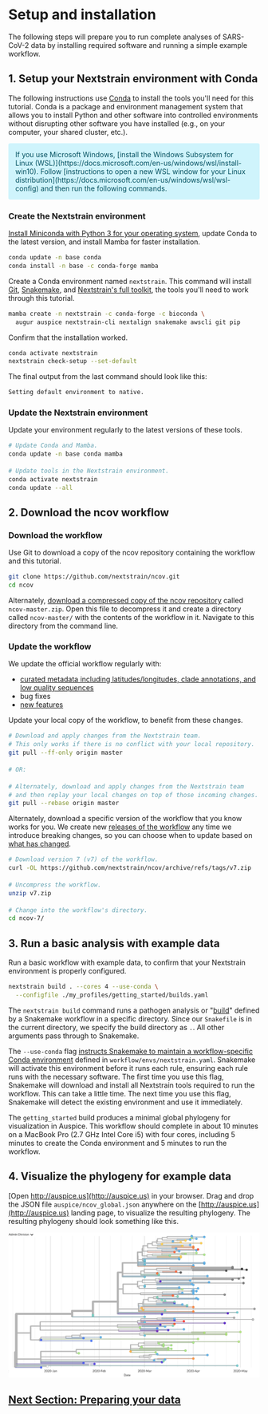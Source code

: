 # Setup and installation
<!-- WARNING -->
<!-- Do not edit this file from within the docs.nextstrain.org repository. -->
<!-- It is fetched from another repository to be included in the docs.nextstrain.org build. -->
<!-- So, if you edit it after it is fetched into docs.nextstrain.org, your changes will be lost. -->
<!-- Instead, edit this file in its own repository and commit your changes there. -->
<!-- For more details on this (temporary) implementation, see https://github.com/nextstrain/docs.nextstrain.org#fetching-of-documents-from-other-repositories -->
<!-- This file is fetched from: https://github.com/nextstrain/ncov/blob/master/docs/setup.md -->
<!-- WARNING -->
<!-- WARNING -->
<!-- WARNING -->

The following steps will prepare you to run complete analyses of SARS-CoV-2 data by installing required software and running a simple example workflow.

## 1. Setup your Nextstrain environment with Conda

The following instructions use [Conda](https://docs.conda.io/en/latest/) to install the tools you'll need for this tutorial.
Conda is a package and environment management system that allows you to install Python and other software into controlled environments without disrupting other software you have installed (e.g., on your computer, your shared cluster, etc.).

<p style="color: #055160; background-color: #cff4fc; border-color: #b6effb; padding: 1em; border-radius: .25rem;">
If you use Microsoft Windows, [install the Windows Subsystem for Linux (WSL)](https://docs.microsoft.com/en-us/windows/wsl/install-win10).
Follow [instructions to open a new WSL window for your Linux distribution](https://docs.microsoft.com/en-us/windows/wsl/wsl-config) and then run the following commands.
</p>

### Create the Nextstrain environment

[Install Miniconda with Python 3 for your operating system](https://docs.conda.io/en/latest/miniconda.html), update Conda to the latest version, and install Mamba for faster installation.

```bash
conda update -n base conda
conda install -n base -c conda-forge mamba
```

Create a Conda environment named ``nextstrain``.
This command will install [Git](https://git-scm.com/), [Snakemake](https://snakemake.readthedocs.io/en/stable/), and [Nextstrain's full toolkit](https://docs.nextstrain.org/en/latest/install-nextstrain.html), the tools you'll need to work through this tutorial.

```bash
mamba create -n nextstrain -c conda-forge -c bioconda \
  augur auspice nextstrain-cli nextalign snakemake awscli git pip
```

Confirm that the installation worked.

```bash
conda activate nextstrain
nextstrain check-setup --set-default
```

The final output from the last command should look like this:

```bash
Setting default environment to native.
```

### Update the Nextstrain environment

Update your environment regularly to the latest versions of these tools.

```bash
# Update Conda and Mamba.
conda update -n base conda mamba

# Update tools in the Nextstrain environment.
conda activate nextstrain
conda update --all
```

## 2. Download the ncov workflow

### Download the workflow

Use Git to download a copy of the ncov repository containing the workflow and this tutorial.

```bash
git clone https://github.com/nextstrain/ncov.git
cd ncov
```

Alternately, [download a compressed copy of the ncov repository](https://github.com/nextstrain/ncov/archive/refs/heads/master.zip) called `ncov-master.zip`.
Open this file to decompress it and create a directory called `ncov-master/` with the contents of the workflow in it.
Navigate to this directory from the command line.

### Update the workflow

We update the official workflow regularly with:

 - [curated metadata including latitudes/longitudes, clade annotations, and low quality sequences](https://github.com/nextstrain/ncov/commits/master)
 - bug fixes
 - [new features](https://github.com/nextstrain/ncov/blob/master/docs/change_log.md)

Update your local copy of the workflow, to benefit from these changes.

```bash
# Download and apply changes from the Nextstrain team.
# This only works if there is no conflict with your local repository.
git pull --ff-only origin master

# OR:

# Alternately, download and apply changes from the Nextstrain team
# and then replay your local changes on top of those incoming changes.
git pull --rebase origin master
```

Alternately, download a specific version of the workflow that you know works for you.
We create new [releases of the workflow](https://github.com/nextstrain/ncov/releases/) any time we introduce breaking changes, so you can choose when to update based on [what has changed](https://github.com/nextstrain/ncov/blob/master/docs/change_log.md).

```bash
# Download version 7 (v7) of the workflow.
curl -OL https://github.com/nextstrain/ncov/archive/refs/tags/v7.zip

# Uncompress the workflow.
unzip v7.zip

# Change into the workflow's directory.
cd ncov-7/
```

## 3. Run a basic analysis with example data

Run a basic workflow with example data, to confirm that your Nextstrain environment is properly configured.

```bash
nextstrain build . --cores 4 --use-conda \
  --configfile ./my_profiles/getting_started/builds.yaml
```

The `nextstrain build` command runs a pathogen analysis or "[build](https://docs.nextstrain.org/projects/augur/en/stable/faq/what-is-a-build.html)" defined by a Snakemake workflow in a specific directory.
Since our `Snakefile` is in the current directory, we specify the build directory as `.`.
All other arguments pass through to Snakemake.

The `--use-conda` flag [instructs Snakemake to maintain a workflow-specific Conda environment](https://snakemake.readthedocs.io/en/stable/snakefiles/deployment.html#integrated-package-management) defined in `workflow/envs/nextstrain.yaml`.
Snakemake will activate this environment before it runs each rule, ensuring each rule runs with the necessary software.
The first time you use this flag, Snakemake will download and install all Nextstrain tools required to run the workflow.
This can take a little time.
The next time you use this flag, Snakemake will detect the existing environment and use it immediately.

The `getting_started` build produces a minimal global phylogeny for visualization in Auspice.
This workflow should complete in about 10 minutes on a MacBook Pro (2.7 GHz Intel Core i5) with four cores, including 5 minutes to create the Conda environment and 5 minutes to run the workflow.

## 4. Visualize the phylogeny for example data

[Open http://auspice.us](http://auspice.us) in your browser.
Drag and drop the JSON file `auspice/ncov_global.json` anywhere on the [http://auspice.us](http://auspice.us) landing page, to visualize the resulting phylogeny.
The resulting phylogeny should look something like this.

![Phylogenetic tree from the "getting started" build as visualized in Auspice](images/getting-started-tree.png)

## [Next Section: Preparing your data](data-prep.md)
